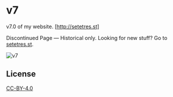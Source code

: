 v7
==

v7.0 of my website. [http://setetres.st]

Discontinued Page &#8212; Historical only. Looking for new stuff? Go to [setetres.st].

![v7](http://files.setetres.st/img/v7-desktop.png?v=1&raw=true)

License
-------

[CC-BY-4.0]

[setetres.st]: http://setetres.st
[http://setetres.st]: http://setetres.st
[CC-BY-4.0]: http://creativecommons.org/licenses/by/4.0